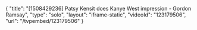 {
    "title": "[1508429236] Patsy Kensit does Kanye West impression - Gordon Ramsay",
    "type": "solo",
    "layout": "iframe-static",
    "videoId": "123179506",
    "url": "\/tvpembed\/123179506"
}